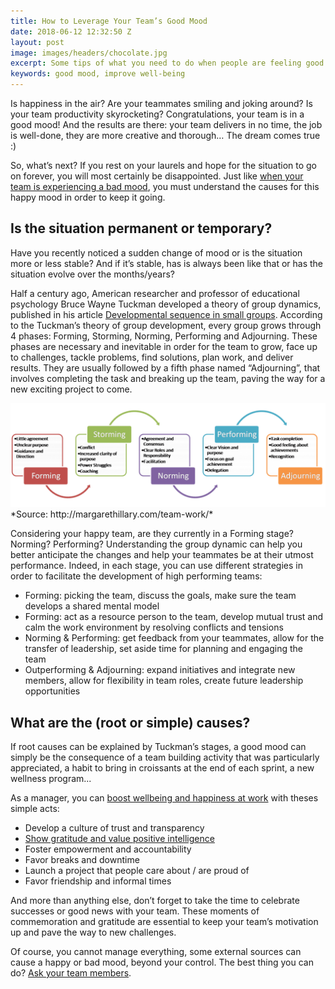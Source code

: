 ```yaml
---
title: How to Leverage Your Team’s Good Mood
date: 2018-06-12 12:32:50 Z
layout: post
image: images/headers/chocolate.jpg
excerpt: Some tips of what you need to do when people are feeling good.
keywords: good mood, improve well-being
---
```


Is happiness in the air? Are your teammates smiling and joking around? Is your team productivity skyrocketing? Congratulations, your team is in a good mood! And the results are there: your team delivers in no time, the job is well-done, they are more creative and thorough… The dream comes true :)

So, what’s next? If you rest on your laurels and hope for the situation to go on forever, you will most certainly be disappointed. Just like [when your team is experiencing a bad mood](https://blog.teammood.com/2018/05/16/your-team-is-in-a-bad-mood-heres-what-you-need-to-do.html), you must understand the causes for this happy mood in order to keep it going.

## Is the situation permanent or temporary?

Have you recently noticed a sudden change of mood or is the situation more or less stable? And if it’s stable, has is always been like that or has the situation evolve over the months/years?

Half a century ago, American researcher and professor of educational psychology Bruce Wayne Tuckman developed a theory of group dynamics, published in his article [Developmental sequence in small groups](http://psycnet.apa.org/record/1965-12187-001). According to the Tuckman’s theory of group development, every group grows through 4 phases: Forming, Storming, Norming, Performing and Adjourning. These phases are necessary and inevitable in order for the team to grow, face up to challenges, tackle problems, find solutions, plan work, and deliver results. They are usually followed by a fifth phase named “Adjourning”, that involves completing the task and breaking up the team, paving the way for a new exciting project to come.

<img src="/images/posts/tuckman_s_stages_of_development.png" alt="Tuckman's Stages of Development">
*Source: http://margarethillary.com/team-work/*

 

Considering your happy team, are they currently in a Forming stage? Norming? Performing? Understanding the group dynamic can help you better anticipate the changes and help your teammates be at their utmost performance. Indeed, in each stage, you can use different strategies in order to facilitate the development of high performing teams:

* Forming: picking the team, discuss the goals, make sure the team develops a shared mental model
* Forming: act as a resource person to the team, develop mutual trust and calm the work environment by resolving conflicts and tensions
* Norming & Performing: get feedback from your teammates, allow for the transfer of leadership, set aside time for planning and engaging the team
* Outperforming & Adjourning: expand initiatives and integrate new members, allow for flexibility in team roles, create future leadership opportunities

## What are the (root or simple) causes?

If root causes can be explained by Tuckman’s stages, a good mood can simply be the consequence of a team building activity that was particularly appreciated, a habit to bring in croissants at the end of each sprint, a new wellness program... 

As a manager, you can [boost wellbeing and happiness at work](https://blog.teammood.com/en/2017/03/07/wellbeing-at-work-the-benefits-of-happiness-in-the-workplace.html) with theses simple acts:

* Develop a culture of trust and transparency
* [Show gratitude and value positive intelligence](https://blog.teammood.com/2018/07/04/how-to-cultivate-a-workplace-culture-of-gratitude.html)
* Foster empowerment and accountability
* Favor breaks and downtime
* Launch a project that people care about / are proud of 
* Favor friendship and informal times

And more than anything else, don’t forget to take the time to celebrate successes or good news with your team. These moments of commemoration and gratitude are essential to keep your team’s motivation up and pave the way to new challenges.

Of course, you cannot manage everything, some external sources can cause a happy or bad mood, beyond your control. The best thing you can do? <a href="https://www.teammood.com/">Ask your team members</a>.
